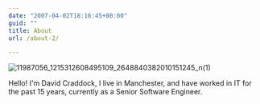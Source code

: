 ```yaml
---
date: "2007-04-02T18:16:45+00:00"
guid: ""
title: About
url: /about-2/

---
```

![11987056_1215312608495109_2648840382010151245_n(1)](/wp-content/uploads/2019/03/11987056_1215312608495109_2648840382010151245_n1.jpg)

Hello! I'm David Craddock, I live in Manchester, and have worked in IT for the past 15 years, currently as a Senior Software Engineer.
